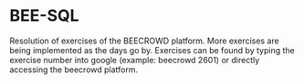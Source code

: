 # BEE-SQL

Resolution of exercises of the BEECROWD platform. More exercises are being implemented as the days go by. Exercises can be found by typing the exercise number into google (example: beecrowd 2601) or directly accessing the beecrowd platform.
